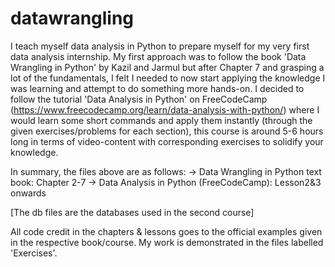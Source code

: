 # datawrangling
I teach myself data analysis in Python to prepare myself for my very first data analysis internship.
My first approach was to follow the book 'Data Wrangling in Python' by Kazil and Jarmul but after Chapter 7 and grasping a lot of the fundamentals, 
I felt I needed to now start applying the knowledge I was learning and attempt to do something more hands-on. I decided to follow the tutorial 'Data Analysis in Python'
on FreeCodeCamp (https://www.freecodecamp.org/learn/data-analysis-with-python/) where I would learn some short commands and apply them instantly (through the given exercises/problems for each section), this course is around 
5-6 hours long in terms of video-content with corresponding exercises to solidify your knowledge. 


In summary, the files above are as follows:
-> Data Wrangling in Python text book: Chapter 2-7
-> Data Analysis in Python (FreeCodeCamp): Lesson2&3 onwards

[The db files are the databases used in the second course]

All code credit in the chapters & lessons goes to the official examples given in the respective book/course. My work is demonstrated in the files labelled 'Exercises'. 

